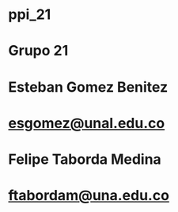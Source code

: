 # ppi_21

# Grupo 21
# Esteban Gomez Benitez
#   esgomez@unal.edu.co

# Felipe Taborda Medina
#   ftabordam@una.edu.co
